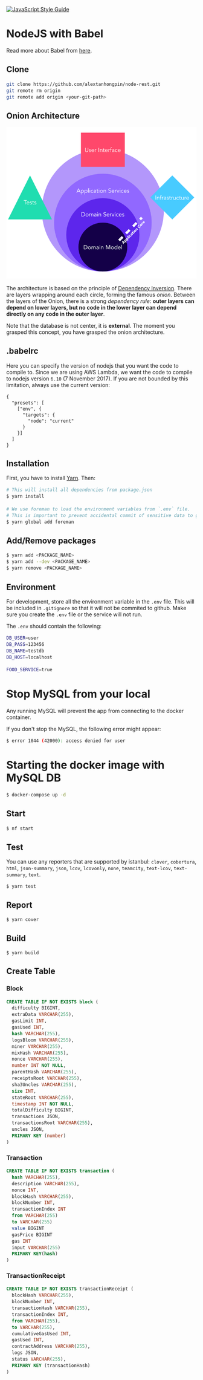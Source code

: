 [![JavaScript Style Guide](https://cdn.rawgit.com/standard/standard/master/badge.svg)](https://github.com/standard/standard)

# NodeJS with Babel

Read more about Babel from [here](https://babeljs.io/).

## Clone

```bash
git clone https://github.com/alextanhongpin/node-rest.git
git remote rm origin
git remote add origin <your-git-path>
```

## Onion Architecture

![Onion Architecture](/assets/onion_architecture.png)

The architecture is based on the principle of [Dependency Inversion](https://dzone.com/articles/perfecting-your-solid-meal-with-dip). There are layers wrapping around each circle, forming the famous *onion*. Between the layers of the Onion, there is a strong _dependency rule_: **outer layers can depend on lower layers, but no code in the lower layer can depend directly on any code in the outer layer**. 

Note that the database is not center, it is **external**. The moment you grasped this concept, you have grasped the onion architecture. 

## .babelrc

Here you can specify the version of nodejs that you want the code to compile to. Since we are using AWS Lambda, we want the code to compile to nodejs version `6.10` (7 November 2017). If you are not bounded by this limitation, always use the current version:

```
{
  "presets": [
    ["env", {
      "targets": {
        "node": "current"
      }
    }]
  ]
}
```

## Installation

First, you have to install [Yarn](https://yarnpkg.com/lang/en/docs/install/). Then:

```bash
# This will install all dependencies from package.json
$ yarn install

# We use foreman to load the environment variables from `.env` file.
# This is important to prevent accidental commit of sensitive data to github
$ yarn global add foreman
```

## Add/Remove packages

```bash
$ yarn add <PACKAGE_NAME>
$ yarn add --dev <PACKAGE_NAME>
$ yarn remove <PACKAGE_NAME>
```

## Environment

For development, store all the environment variable in the `.env` file. This will be included in `.gitignore` so that it will not be commited to github.
Make sure you create the `.env` file or the service will not run.

The `.env` should contain the following:
```bash
DB_USER=user
DB_PASS=123456
DB_NAME=testdb
DB_HOST=localhost

FOOD_SERVICE=true
```

# Stop MySQL from your local

Any running MySQL will prevent the app from connecting to the docker container.

If you don't stop the MySQL, the following error might appear:
```bash
$ error 1044 (42000): access denied for user
```

# Starting the docker image with MySQL DB
```bash
$ docker-compose up -d
```

## Start

```bash
$ nf start
```

## Test

You can use any reporters that are supported by istanbul: `clover`, `cobertura`, `html`, `json-summary`, `json`, `lcov`, `lcovonly`, `none`, `teamcity`, `text-lcov`, `text-summary`, `text`.

```
$ yarn test
```

## Report

```
$ yarn cover
```

## Build

```
$ yarn build
```

## Create Table

### Block

```sql
CREATE TABLE IF NOT EXISTS block (
  difficulty BIGINT,
  extraData VARCHAR(255),
  gasLimit INT,
  gasUsed INT,
  hash VARCHAR(255),
  logsBloom VARCHAR(255),
  miner VARCHAR(255),
  mixHash VARCHAR(255),
  nonce VARCHAR(255),
  number INT NOT NULL,
  parentHash VARCHAR(255),
  receiptsRoot VARCHAR(255),
  sha3Uncles VARCHAR(255),
  size INT,
  stateRoot VARCHAR(255),
  timestamp INT NOT NULL,
  totalDifficulty BIGINT,
  transactions JSON,
  transactionsRoot VARCHAR(255),
  uncles JSON,
  PRIMARY KEY (number)
)
```

### Transaction

```sql
CREATE TABLE IF NOT EXISTS transaction (
  hash VARCHAR(255),
  description VARCHAR(255),
  nonce INT,
  blockHash VARCHAR(255),
  blockNumber INT,
  transactionIndex INT
  from VARCHAR(255)
  to VARCHAR(255)
  value BIGINT
  gasPrice BIGINT
  gas INT
  input VARCHAR(255)
  PRIMARY KEY(hash)
)
```

### TransactionReceipt

```sql
CREATE TABLE IF NOT EXISTS transactionReceipt (
  blockHash VARCHAR(255),
  blockNumber INT,
  transactionHash VARCHAR(255),
  transactionIndex INT,
  from VARCHAR(255),
  to VARCHAR(255),
  cumulativeGasUsed INT,
  gasUsed INT,
  contractAddress VARCHAR(255),
  logs JSON,
  status VARCHAR(255),
  PRIMARY KEY (transactionHash)
)
```